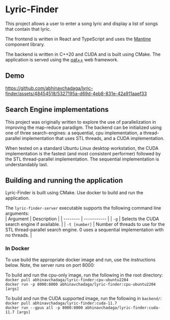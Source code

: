 # Lyric-Finder

This project allows a user to enter a song lyric and display a list of songs that contain that lyric.

The frontend is written in React and TypeScript and uses the [Mantine](https://mantine.dev) component library.

The backend is written in C++20 and CUDA and is built using CMake. The application is served using the [oat++](https://oatpp.io) web framework.

## Demo

https://github.com/abhinavchadaga/lyric-finder/assets/48454518/5327195a-d69d-4eb8-831e-42a911aaef33

## Search Engine implementations

This project was originally written to explore the use of parallelization in improving the map-reduce paradigm. The backend can be initialized using one of three search-engines: a sequential, cpu implementation, a thread-parallel implementation that uses STL threads, and a CUDA implementation.

When tested on a standard Ubuntu Linux desktop workstation, the CUDA implementation is the fastest (and most consistent performer) followed by the STL thread-parallel implementation. The sequential implementation is understandably last.

## Building and running the application

Lyric-Finder is built using CMake. Use docker to build and run the application.

The `lyric-finder-server` executable supports the following command line arguments: \
| Argument | Description |
| -------- | ----------- |
| `-g` | Selects the CUDA search engine if available. |
| `-t [number]` | Number of threads to use for the STL thread-parallel search engine. 0 uses a sequential implementation with no threads. |

### In Docker

To use build the appropriate docker image and run, use the instructions below. Note, the server runs on port 8000:

To build and run the cpu-only image, run the following in the root directory: \
`docker pull abhinavchadaga/lyric-finder:cpu-ubuntu2204`\
`docker run -p 8000:8000 abhinavchadaga/lyric-finder:cpu-ubuntu2204 [args]`

To build and run the CUDA supported image, run the following in `backend/`: \
`docker pull abhinavchadaga/lyric-finder:cuda-11.7`\
`docker run --gpus all -p 8000:8000 abhinavchadaga/lyric-finder:cuda-11.7 [args]`
